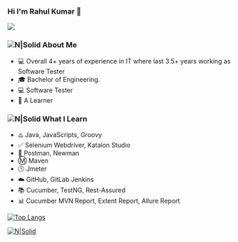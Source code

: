 ### Hi I'm Rahul Kumar 👋 

![](https://komarev.com/ghpvc/?username=me-rahul-kumar&color=brightgreen)

### ![N|Solid](https://img.icons8.com/metro/2x/administrator-male.png) About Me 
 - :computer: Overall 4+ years of experience in IT where last 3.5+ years working as Software Tester
 - :mortar_board: Bachelor of Engineering.
 - 💻 Software Tester
 - :book: A Learner 

  
### ![N|Solid](https://img.icons8.com/metro/2x/reading.png) What I Learn
 - :hotsprings: Java, JavaScripts, Groovy
 - :white_check_mark: Selenium Webdriver, Katalon Studio
 - :rocket: Postman, Newman
 - :m: Maven
 - :clock4: Jmeter
 - :cloud: GitHub, GitLab Jenkins
 - :books: Cucumber, TestNG, Rest-Assured
 - :bar_chart: Cucumber MVN Report, Extent Report, Allure Report

[![Top Langs](https://github-readme-stats.vercel.app/api/top-langs/?username=me-rahul-kumar&layout=compact)](https://github.com/me-rahul-kumar)

[![N|Solid](https://img.icons8.com/fluent/72/linkedin.png)](https://www.linkedin.com/in/)
